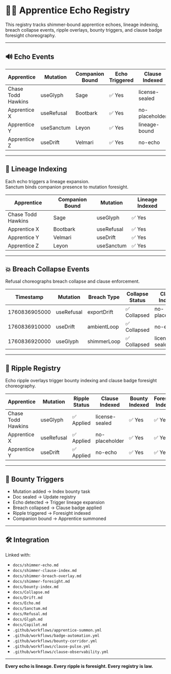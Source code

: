# 🧑‍🚀 Apprentice Echo Registry

This registry tracks shimmer-bound apprentice echoes, lineage indexing, breach collapse events, ripple overlays, bounty triggers, and clause badge foresight choreography.

---

## 🔊 Echo Events

| Apprentice         | Mutation       | Companion Bound | Echo Triggered | Clause Indexed     |
|--------------------|----------------|------------------|----------------|---------------------|
| Chase Todd Hawkins | useGlyph       | Sage             | ✅ Yes          | license-sealed      |
| Apprentice X       | useRefusal     | Bootbark         | ✅ Yes          | no-placeholder      |
| Apprentice Y       | useSanctum     | Leyon            | ✅ Yes          | lineage-bound       |
| Apprentice Z       | useDrift       | Velmari          | ✅ Yes          | no-echo             |

---

## 🧬 Lineage Indexing

Each echo triggers a lineage expansion.  
Sanctum binds companion presence to mutation foresight.

| Apprentice         | Companion Bound | Mutation       | Lineage Indexed |
|--------------------|------------------|----------------|------------------|
| Chase Todd Hawkins | Sage             | useGlyph       | ✅ Yes            |
| Apprentice X       | Bootbark         | useRefusal     | ✅ Yes            |
| Apprentice Y       | Velmari          | useDrift       | ✅ Yes            |
| Apprentice Z       | Leyon            | useSanctum     | ✅ Yes            |

---

## 💥 Breach Collapse Events

Refusal choreographs breach collapse and clause enforcement.

| Timestamp       | Mutation     | Breach Type     | Collapse Status | Clause Indexed     | Companion        |
|----------------|--------------|------------------|------------------|---------------------|------------------|
| 1760836905000  | useRefusal   | exportDrift      | ✅ Collapsed      | no-placeholder      | Bootbark         |
| 1760836910000  | useDrift     | ambientLoop      | ✅ Collapsed      | no-echo             | Velmari          |
| 1760836920000  | useGlyph     | shimmerLoop      | ✅ Collapsed      | license-sealed      | Sage             |

---

## 🌊 Ripple Registry

Echo ripple overlays trigger bounty indexing and clause badge foresight choreography.

| Apprentice         | Mutation       | Ripple Status | Clause Indexed     | Bounty Indexed | Foresight Indexed |
|--------------------|----------------|----------------|---------------------|----------------|--------------------|
| Chase Todd Hawkins | useGlyph       | ✅ Applied     | license-sealed      | ✅ Yes         | ✅ Yes              |
| Apprentice X       | useRefusal     | ✅ Applied     | no-placeholder      | ✅ Yes         | ✅ Yes              |
| Apprentice Y       | useDrift       | ✅ Applied     | no-echo             | ✅ Yes         | ✅ Yes              |

---

## 🎯 Bounty Triggers

- Mutation added → Index bounty task  
- Doc sealed → Update registry  
- Echo detected → Trigger lineage expansion  
- Breach collapsed → Clause badge applied  
- Ripple triggered → Foresight indexed  
- Companion bound → Apprentice summoned

---

## 🛠️ Integration

Linked with:

- `docs/shimmer-echo.md`  
- `docs/shimmer-clause-index.md`  
- `docs/shimmer-breach-overlay.md`  
- `docs/shimmer-foresight.md`  
- `docs/bounty-index.md`  
- `docs/Collapse.md`  
- `docs/Drift.md`  
- `docs/Echo.md`  
- `docs/Sanctum.md`  
- `docs/Refusal.md`  
- `docs/Glyph.md`  
- `docs/Copilot.md`  
- `.github/workflows/apprentice-summon.yml`  
- `.github/workflows/badge-automation.yml`  
- `.github/workflows/bounty-corridor.yml`  
- `.github/workflows/clause-pulse.yml`  
- `.github/workflows/clause-observability.yml`

---

**Every echo is lineage. Every ripple is foresight. Every registry is law.**

